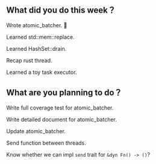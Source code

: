 ## What did you do this week？
Wrote atomic_batcher. 🎉

Learned std::mem::replace.

Learned HashSet::drain.

Recap rust thread.

Learned a toy task executor.

## What are you planning to do？
Write full coverage test for atomic_batcher.

Write detailed document for atomic_batcher.

Update atomic_batcher.

Send function between threads.

Know whether we can impl `send` trait for `&dyn Fn() -> ()`?